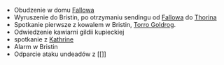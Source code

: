 - Obudzenie w domu [Fallowa](Shepherd%7CFallowa.md)
- Wyruszenie do Bristin, po otrzymaniu sendingu od [Fallowa](Shepherd%7CFallowa.md) do [Thorina](Thorin%7CThorina.md)
- Spotkanie pierwsze z kowalem w Bristin, [Torro Goldrog](Torro%20Goldrog.md).
- Odwiedzenie kawiarni gildii kupieckiej
- spotkanie z [Kathrine](Kathrine.md)
- Alarm w Bristin
- Odparcie ataku undeadów z [[]]